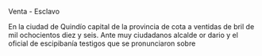 Venta - Esclavo

En la ciudad de Quindío capital de la provincia de cota a ventidas de bril de mil ochocientos diez y seis. Ante muy ciudadanos alcalde or dario y el oficial de escipibanía testigos que se pronunciaron sobre